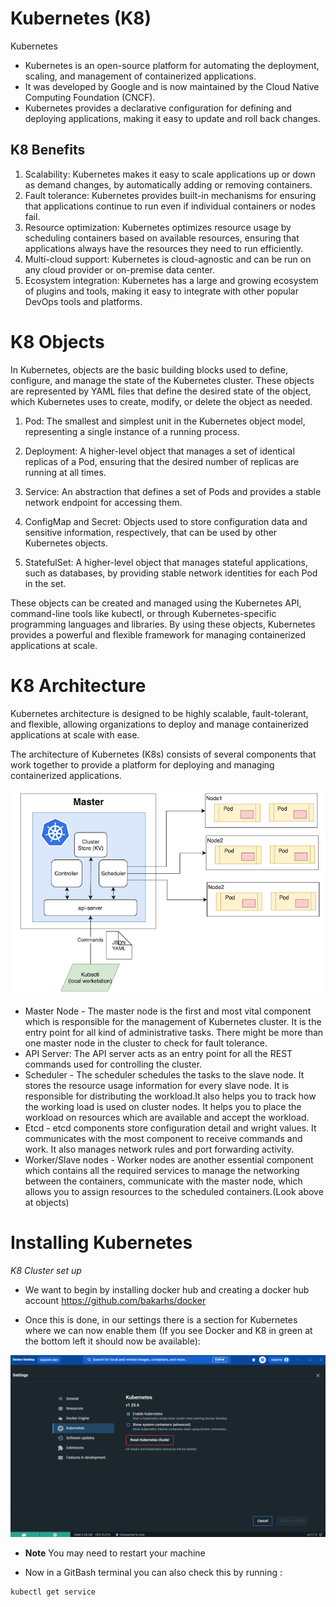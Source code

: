 # Kubernetes (K8)
Kubernetes

- Kubernetes is an open-source platform for automating the deployment, scaling, and management of containerized applications.
- It was developed by Google and is now maintained by the Cloud Native Computing Foundation (CNCF).
- Kubernetes provides a declarative configuration for defining and deploying applications, making it easy to update and roll back changes.

## K8 Benefits
1. Scalability: Kubernetes makes it easy to scale applications up or down as demand changes, by automatically adding or removing containers.
2. Fault tolerance: Kubernetes provides built-in mechanisms for ensuring that applications continue to run even if individual containers or nodes fail.
3. Resource optimization: Kubernetes optimizes resource usage by scheduling containers based on available resources, ensuring that applications always have the resources they need to run efficiently.
4. Multi-cloud support: Kubernetes is cloud-agnostic and can be run on any cloud provider or on-premise data center.
5. Ecosystem integration: Kubernetes has a large and growing ecosystem of plugins and tools, making it easy to integrate with other popular DevOps tools and platforms.

# K8 Objects
In Kubernetes, objects are the basic building blocks used to define, configure, and manage the state of the Kubernetes cluster. These objects are represented by YAML files that define the desired state of the object, which Kubernetes uses to create, modify, or delete the object as needed.

1. Pod: The smallest and simplest unit in the Kubernetes object model, representing a single instance of a running process.

2. Deployment: A higher-level object that manages a set of identical replicas of a Pod, ensuring that the desired number of replicas are running at all times.

3. Service: An abstraction that defines a set of Pods and provides a stable network endpoint for accessing them.

4. ConfigMap and Secret: Objects used to store configuration data and sensitive information, respectively, that can be used by other Kubernetes objects.

5. StatefulSet: A higher-level object that manages stateful applications, such as databases, by providing stable network identities for each Pod in the set.

These objects can be created and managed using the Kubernetes API, command-line tools like kubectl, or through Kubernetes-specific programming languages and libraries. By using these objects, Kubernetes provides a powerful and flexible framework for managing containerized applications at scale.

# K8 Architecture

Kubernetes architecture is designed to be highly scalable, fault-tolerant, and flexible, allowing organizations to deploy and manage containerized applications at scale with ease.

The architecture of Kubernetes (K8s) consists of several components that work together to provide a platform for deploying and managing containerized applications.

![img_1.png](img_1.png)

- Master Node - The master node is the first and most vital component which is responsible for the management of Kubernetes cluster. It is the entry point for all kind of administrative tasks. There might be more than one master node in the cluster to check for fault tolerance.
- API Server: The API server acts as an entry point for all the REST commands used for controlling the cluster.
- Scheduler - The scheduler schedules the tasks to the slave node. It stores the resource usage information for every slave node. It is responsible for distributing the workload.It also helps you to track how the working load is used on cluster nodes. It helps you to place the workload on resources which are available and accept the workload.
- Etcd - etcd components store configuration detail and wright values. It communicates with the most component to receive commands and work. It also manages network rules and port forwarding activity.
- Worker/Slave nodes - Worker nodes are another essential component which contains all the required services to manage the networking between the containers, communicate with the master node, which allows you to assign resources to the scheduled containers.(Look above at objects)


# Installing Kubernetes

*K8 Cluster set up*

- We want to begin by installing docker hub and creating a docker hub account
https://github.com/bakarhs/docker

- Once this is done, in our settings there is a section for Kubernetes where we can now enable them (If you see Docker and K8 in green at the bottom left it should now be available):

![img.png](img.png)

- **Note** You may need to restart your machine

- Now in a GitBash terminal you can also check this by running :
```
kubectl get service
```


